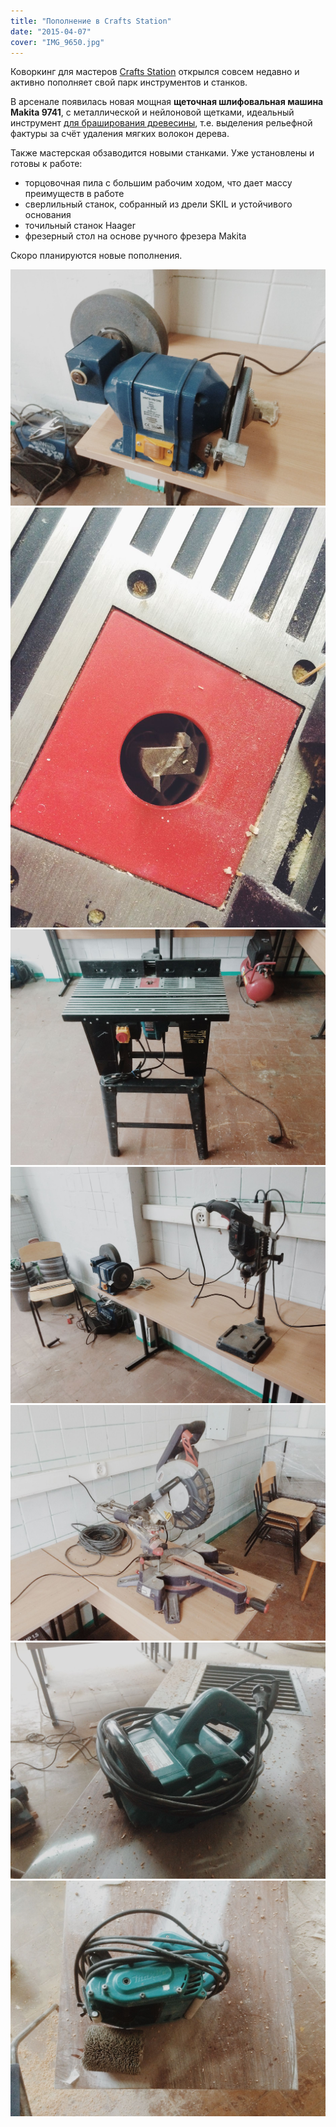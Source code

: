 ```yaml
---
title: "Пополнение в Crafts Station"
date: "2015-04-07"
cover: "IMG_9650.jpg"
---
```


Коворкинг для мастеров [Crafts Station](/workshop/tour/crafts-station/ "Коворкинг для мастеров Crafts Station") открылся совсем недавно и активно пополняет свой парк инструментов и станков.

В арсенале появилась новая мощная **щеточная шлифовальная машина Makita 9741**, с металлической и нейлоновой щетками, идеальный инструмент [для браширования древесины](https://ru.wikipedia.org/wiki/%C1%F0%E0%F8%E8%F0%EE%E2%E0%ED%E8%E5), т.е. выделения рельефной фактуры за счёт удаления мягких волокон дерева.

Также мастерская обзаводится новыми станками. Уже установлены и готовы к работе:

- торцовочная пила с большим рабочим ходом, что дает массу преимуществ в работе
- сверлильный станок, собранный из дрели SKIL и устойчивого основания
- точильный станок Haager
- фрезерный стол на основе ручного фрезера Makita

Скоро планируются новые пополнения.

![](./images/IMG_9644.jpg)
![](./images/IMG_9645.jpg)
![](./images/IMG_9646.jpg)
![](./images/IMG_9647.jpg)
![](./images/IMG_9648.jpg)
![](./images/IMG_9649.jpg)
![](./images/IMG_9651.jpg)

